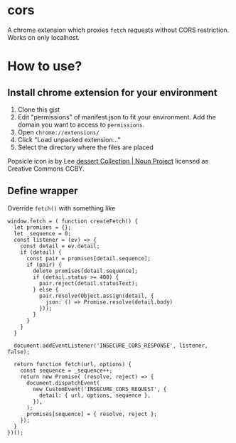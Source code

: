 
# cors

A chrome extension which proxies `fetch` requests without CORS restriction. Works on only localhost.

# How to use?

## Install chrome extension for your environment

1. Clone this gist
1. Edit "permissions" of manifest.json to fit your environment. Add the domain you want to access to `permissions`.
1. Open `chrome://extensions/`
2. Click "Load unpacked extension..."
3. Select the directory where the files are placed

Popsicle icon is by Lee [dessert Collection \| Noun Project](https://thenounproject.com/b_b_Lee/collection/dessert/?i=163582#)
licensed as Creative Commons CCBY.

## Define wrapper

Override `fetch()` with something like

```
window.fetch = ( function createFetch() {
  let promises = {};
  let _sequence = 0;
  const listener = (ev) => {
    const detail = ev.detail;
    if (detail) {
      const pair = promises[detail.sequence];
      if (pair) {
        delete promises[detail.sequence];
        if (detail.status >= 400) {
          pair.reject(detail.statusText);
        } else {
          pair.resolve(Object.assign(detail, {
            json: () => Promise.resolve(detail.body)
          }));
        }
      }
    }
  }

  document.addEventListener('INSECURE_CORS_RESPONSE', listener, false);

  return function fetch(url, options) {
    const sequence = _sequence++;
    return new Promise( (resolve, reject) => {
      document.dispatchEvent(
        new CustomEvent('INSECURE_CORS_REQUEST', {
          detail: { url, options, sequence },
        }),
      );
      promises[sequence] = { resolve, reject };
    });
  }
})();
```
